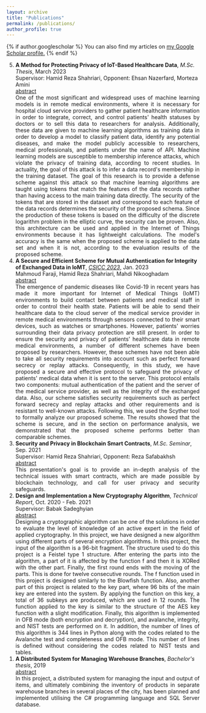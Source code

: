 ```yaml
---
layout: archive
title: "Publications"
permalink: /publications/
author_profile: true
---
```

<script src="https://ajax.googleapis.com/ajax/libs/jquery/3.5.1/jquery.min.js"></script>
<script>
  $(document).ready(function () {
    $(".abstract").hide();
    $(".button").on("click", function () {
        $(this).next(".abstract").slideToggle(400);
    });
});
</script>


<style>
.abstract{text-align:justify; }
.button{ text-align:justify; }
</style>

{% if author.googlescholar %}
  You can also find my articles on <u><a href="{{author.googlescholar}}">my Google Scholar profile</a>.</u>
{% endif %}



<ol reversed>

<div id="1">
<li> <b>A Method for Protecting Privacy of IoT-Based Healthcare Data</b>, <em>M.Sc. Thesis</em>, March 2023 <!--[<a href="#">pdf</a>] [<a href="#">link</a>]-->
<br>Supervisor: Hamid Reza Shahriari, Opponent: Ehsan Nazerfard, Morteza Amini
<div class='button' data-content="toggle-text"><a href="#1">abstract</a></div>
<div class='abstract'>
One of the most significant and widespread uses of machine learning models is in remote medical environments, where it is necessary for hospital cloud service providers to gather patient healthcare information in order to integrate, correct, and control patients' health statuses by doctors or to sell this data to researchers for analysis. Additionally, these data are given to machine learning algorithms as training data in order to develop a model to classify patient data, identify any potential diseases, and make the model publicly accessible to researchers, medical professionals, and patients under the name of API. Machine learning models are susceptible to membership inference attacks, which violate the privacy of training data, according to recent studies. In actuality, the goal of this attack is to infer a data record's membership in the training dataset. The goal of this research is to provide a defense scheme against this attack so that machine learning algorithms are taught using tokens that match the features of the data records rather than having access to the main training data directly. The security of the tokens that are stored in the dataset and correspond to each feature of the data records determines the security of the proposed schema. Since the production of these tokens is based on the difficulty of the discrete logarithm problem in the elliptic curve, the security can be proven. Also, this architecture can be used and applied in the Internet of Things environments because it has lightweight calculations. The model's accuracy is the same when the proposed scheme is applied to the data set and when it is not, according to the evaluation results of the proposed scheme.
</div></li></div>
  
  
<div id="2">
<li> <b>A Secure and Efficient Scheme for Mutual Authentication for Integrity of Exchanged Data in IoMT</b>, <em><a href="https://csicc2023.csi.org.ir/Home">CSICC 2023</a></em>, Jan. 2023 <!--[<a href="#">pdf</a>] [<a href="#">link</a>]-->
<br>Mahmoud Faraji, Hamid Reza Shahriari, Mahdi Nikooghadam
<div class='button' data-content="toggle-text"><a href="#1">abstract</a></div>
<div class='abstract'>
The emergence of pandemic diseases like Covid-19 in recent years has made it more important for Internet of Medical Things (IoMT) environments to build contact between patients and medical staff in order to control their health state. Patients will be able to send their healthcare data to the cloud server of the medical service provider in remote medical environments through sensors connected to their smart devices, such as watches or smartphones. However, patients' worries surrounding their data privacy protection are still present. In order to ensure the security and privacy of patients' healthcare data in remote medical environments, a number of different schemes have been proposed by researchers. However, these schemes have not been able to take all security requirements into account such as perfect forward secrecy or replay attacks. Consequently, in this study, we have proposed a secure and effective protocol to safeguard the privacy of patients' medical data when it is sent to the server. This protocol entails two components: mutual authentication of the patient and the server of the medical service provider, as well as the integrity of the exchanged data. Also, our scheme satisfies security requirements such as perfect forward secrecy and replay attacks and other requirements and is resistant to well-known attacks. Following this, we used the Scyther tool to formally analyze our proposed scheme. The results showed that the scheme is secure, and in the section on performance analysis, we demonstrated that the proposed scheme performs better than comparable schemes.
</div></li></div>
  
  
<div id="3">
<li> <b>Security and Privacy in Blockchain Smart Contracts</b>, <em>M.Sc. Seminar</em>, Sep. 2021 <!--[<a href="#">pdf</a>] [<a href="#">link</a>]-->
<br>Supervisor: Hamid Reza Shahriari, Opponent: Reza Safabakhsh
<div class='button' data-content="toggle-text"><a href="#1">abstract</a></div>
<div class='abstract'>
This presentation's goal is to provide an in-depth analysis of the technical issues with smart contracts, which are made possible by blockchain technology, and call for user privacy and security safeguards.
</div></li></div>
  
  
<div id="4">
<li> <b>Design and Implementation a New Cryptography Algorithm</b>, <em>Technical Report</em>, Oct. 2020 - Feb. 2021 <!--[<a href="#">pdf</a>] [<a href="#">link</a>]-->
<br>Supervisor: Babak Sadeghyian
<div class='button' data-content="toggle-text"><a href="#1">abstract</a></div>
<div class='abstract'>
Designing a cryptographic algorithm can be one of the solutions in order to evaluate the level of knowledge of an active expert in the field of applied cryptography. In this project, we have designed a new algorithm using different parts of several encryption algorithms. In this project, the input of the algorithm is a 96-bit fragment. The structure used to do this project is a Feistel type 1 structure. After entering the parts into the algorithm, a part of it is affected by the function f and then it is XORed with the other part. Finally, the first round ends with the moving of the parts. This is done for twelve consecutive rounds. The f function used in this project is designed similarly to the Blowfish function. Also, another part of this project is related to the key part, where 96 bits of the main key are entered into the system. By applying the function on this key, a total of 36 subkeys are produced, which are used in 12 rounds. The function applied to the key is similar to the structure of the AES key function with a slight modification. Finally, this algorithm is implemented in OFB mode (both encryption and decryption), and avalanche, integrity, and NIST tests are performed on it. In addition, the number of lines of this algorithm is 344 lines in Python along with the codes related to the Avalanche test and completeness and OFB mode. This number of lines is defined without considering the codes related to NIST tests and tables.
</div></li></div>
  
  
<div id="5">
<li> <b>A Distributed System for Managing Warehouse Branches</b>, <em>Bachelor's thesis</em>, 2019 <!--[<a href="#">pdf</a>] [<a href="#">link</a>]-->
<div class='button' data-content="toggle-text"><a href="#1">abstract</a></div>
<div class='abstract'>
In this project, a distributed system for managing the input and output of items, and ultimately combining the inventory of products in separate warehouse branches in several places of the city, has been planned and implemented utilising the C# programming language and SQL Server database.
</div></li></div>
  
 
</ol>







<!-- 
{% include base_path %}

{% for post in site.publications reversed %}
  {% include archive-single.html %}
{% endfor %}
-->
